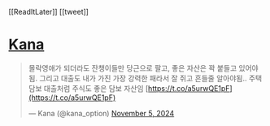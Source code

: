 [[ReadItLater]] [[tweet]]

# [Kana](https://twitter.com/kana_option/status/1853790528065941693)

> 몰락영애가 되더라도 잔챙이들만 당근으로 팔고, 좋은 자산은 꽉 붙들고 있어야 됨. 그리고 대출도 내가 가진 가장 강력한 패라서 잘 쥐고 흔들줄 알아야됨.. 주택담보 대출처럼 주식도 좋은 담보 자산임 [https://t.co/a5urwQE1pF](https://t.co/a5urwQE1pF)
> 
> — Kana (@kana\_option) [November 5, 2024](https://twitter.com/kana_option/status/1853790528065941693?ref_src=twsrc%5Etfw)